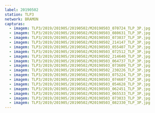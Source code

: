 ```yaml
---
label: 20190502
station: TLP3
network: BRAMON
capturas:
  - imagem: TLP3/2019/201905/20190502/M20190503_070724_TLP_3P.jpg
  - imagem: TLP3/2019/201905/20190502/M20190503_080631_TLP_3P.jpg
  - imagem: TLP3/2019/201905/20190502/M20190503_073037_TLP_3P.jpg
  - imagem: TLP3/2019/201905/20190502/M20190502_214147_TLP_3P.jpg
  - imagem: TLP3/2019/201905/20190502/M20190503_055407_TLP_3P.jpg
  - imagem: TLP3/2019/201905/20190502/M20190503_072512_TLP_3P.jpg
  - imagem: TLP3/2019/201905/20190502/M20190502_214640_TLP_3P.jpg
  - imagem: TLP3/2019/201905/20190502/M20190503_064737_TLP_3P.jpg
  - imagem: TLP3/2019/201905/20190502/M20190503_073609_TLP_3P.jpg
  - imagem: TLP3/2019/201905/20190502/M20190502_230226_TLP_3P.jpg
  - imagem: TLP3/2019/201905/20190502/M20190503_075224_TLP_3P.jpg
  - imagem: TLP3/2019/201905/20190502/M20190503_074607_TLP_3P.jpg
  - imagem: TLP3/2019/201905/20190502/M20190503_054628_TLP_3P.jpg
  - imagem: TLP3/2019/201905/20190502/M20190503_062451_TLP_3P.jpg
  - imagem: TLP3/2019/201905/20190502/M20190503_065533_TLP_3P.jpg
  - imagem: TLP3/2019/201905/20190502/M20190503_073033_TLP_3P.jpg
  - imagem: TLP3/2019/201905/20190502/M20190503_082330_TLP_3P.jpg
---
```

